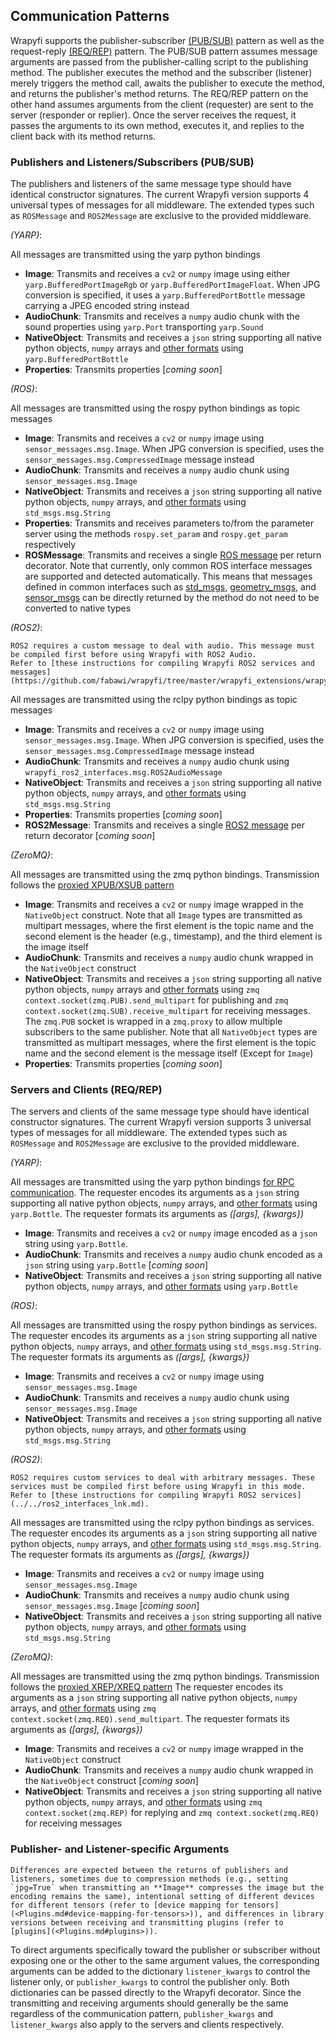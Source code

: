 ## Communication Patterns

Wrapyfi supports the publisher-subscriber [(PUB/SUB)](#publishers-and-listeners-subscribers-pub-sub) pattern as well as the request-reply [(REQ/REP)](#servers-and-clients-req-rep) pattern. 
The PUB/SUB pattern assumes message arguments are passed from the publisher-calling script to the publishing method. 
The publisher executes the method and the subscriber (listener) merely triggers the method call, awaits the publisher to execute the method, and returns the publisher's method returns.
The REQ/REP pattern on the other hand assumes arguments from the client (requester) are sent to the server (responder or replier). Once the server receives the request, it passes the arguments
to its own method, executes it, and replies to the client back with its method returns.


### Publishers and Listeners/Subscribers (PUB/SUB)

The publishers and listeners of the same message type should have identical constructor signatures. The current Wrapyfi version supports
4 universal types of messages for all middleware. The extended types such as `ROSMessage` and `ROS2Message` are exclusive to the provided middleware.

*(YARP)*:

All messages are transmitted using the yarp python bindings

* **Image**: Transmits and receives a `cv2` or `numpy` image using either `yarp.BufferedPortImageRgb` or `yarp.BufferedPortImageFloat`. 
             When JPG conversion is specified, it uses a `yarp.BufferedPortBottle` message carrying a JPEG encoded string instead
* **AudioChunk**: Transmits and receives a `numpy` audio chunk with the sound properties using `yarp.Port` transporting `yarp.Sound`
* **NativeObject**: Transmits and receives a `json` string supporting all native python objects, `numpy` arrays and [other formats](<Plugins.md#data-structure-types>) using `yarp.BufferedPortBottle`
* **Properties**: Transmits properties [*coming soon*]

*(ROS)*:

All messages are transmitted using the rospy python bindings as topic messages

* **Image**: Transmits and receives a `cv2` or `numpy` image using `sensor_messages.msg.Image`. When JPG conversion is specified, uses the `sensor_messages.msg.CompressedImage` message instead
* **AudioChunk**: Transmits and receives a `numpy` audio chunk using `sensor_messages.msg.Image`
* **NativeObject**: Transmits and receives a `json` string supporting all native python objects, `numpy` arrays, and [other formats](<Plugins.md#data-structure-types>) using `std_msgs.msg.String`
* **Properties**: Transmits and receives parameters  to/from the parameter server using the methods `rospy.set_param` and `rospy.get_param` respectively
* **ROSMessage**: Transmits and receives a single [ROS message](http://wiki.ros.org/msg) per return decorator. Note that currently, only common ROS interface messages 
                  are supported and detected automatically. This means that messages defined in common interfaces such as [std_msgs](http://wiki.ros.org/std_msgs), 
                  [geometry_msgs](http://wiki.ros.org/geometry_msgs), and [sensor_msgs](http://wiki.ros.org/sensor_msgs) can be directly 
                  returned by the method do not need to be converted to native types

*(ROS2)*: 

```{warning}
ROS2 requires a custom message to deal with audio. This message must be compiled first before using Wrapyfi with ROS2 Audio. 
Refer to [these instructions for compiling Wrapyfi ROS2 services and messages](https://github.com/fabawi/wrapyfi/tree/master/wrapyfi_extensions/wrapyfi_ros2_interfaces/README.md).
```

All messages are transmitted using the rclpy python bindings as topic messages

* **Image**: Transmits and receives a `cv2` or `numpy` image using `sensor_messages.msg.Image`. When JPG conversion is specified, uses the `sensor_messages.msg.CompressedImage` message instead
* **AudioChunk**: Transmits and receives a `numpy` audio chunk using `wrapyfi_ros2_interfaces.msg.ROS2AudioMessage`
* **NativeObject**: Transmits and receives a `json` string supporting all native python objects, `numpy` arrays, and [other formats](<Plugins.md#data-structure-types>) using `std_msgs.msg.String`
* **Properties**: Transmits properties [*coming soon*]
* **ROS2Message**: Transmits and receives a single [ROS2 message](https://docs.ros.org/en/humble/Concepts/About-ROS-Interfaces.html) per return decorator [*coming soon*]

*(ZeroMQ)*:

All messages are transmitted using the zmq python bindings. Transmission follows the [proxied XPUB/XSUB pattern](https://rfc.zeromq.org/spec/29/)

* **Image**: Transmits and receives a `cv2` or `numpy` image wrapped in the `NativeObject` construct. Note that all `Image` types
                    are transmitted as multipart messages, where the first element is the topic name and the second element is the header (e.g., timestamp), 
                    and the third element is the image itself 
* **AudioChunk**: Transmits and receives a `numpy` audio chunk wrapped in the `NativeObject` construct
* **NativeObject**: Transmits and receives a `json` string supporting all native python objects, `numpy` arrays and [other formats](<Plugins.md#data-structure-types>) using 
                    `zmq context.socket(zmq.PUB).send_multipart` for publishing and `zmq context.socket(zmq.SUB).receive_multipart` for receiving messages.
                    The `zmq.PUB` socket is wrapped in a `zmq.proxy` to allow multiple subscribers to the same publisher. Note that all `NativeObject` types
                    are transmitted as multipart messages, where the first element is the topic name and the second element is the message itself (Except for `Image`)
* **Properties**: Transmits properties [*coming soon*]


### Servers and Clients (REQ/REP)

The servers and clients of the same message type should have identical constructor signatures. The current Wrapyfi version supports
3 universal types of messages for all middleware. The extended types such as `ROSMessage` and `ROS2Message` are exclusive to the provided middleware.

*(YARP)*:

All messages are transmitted using the yarp python bindings [for RPC communication](https://www.yarp.it/latest/rpc_ports.html).
The requester encodes its arguments as a `json` string supporting all native python objects, `numpy` arrays, and [other formats](<Plugins.md#data-structure-types>) using `yarp.Bottle`.
The requester formats its arguments as *(\[args\], {kwargs})*

* **Image**: Transmits and receives a `cv2` or `numpy` image encoded as a `json` string using `yarp.Bottle`. 
* **AudioChunk**: Transmits and receives a `numpy` audio chunk encoded as a `json` string using `yarp.Bottle` [*coming soon*]
* **NativeObject**: Transmits and receives a `json` string supporting all native python objects, `numpy` arrays, and [other formats](<Plugins.md#data-structure-types>) using `yarp.Bottle`

*(ROS)*:

All messages are transmitted using the rospy python bindings as services.
The requester encodes its arguments as a `json` string supporting all native python objects, `numpy` arrays, and [other formats](<Plugins.md#data-structure-types>) using `std_msgs.msg.String`.
The requester formats its arguments as *(\[args\], {kwargs})*

* **Image**: Transmits and receives a `cv2` or `numpy` image using `sensor_messages.msg.Image`
* **AudioChunk**: Transmits and receives a `numpy` audio chunk using `sensor_messages.msg.Image`
* **NativeObject**: Transmits and receives a `json` string supporting all native python objects, `numpy` arrays, and [other formats](<Plugins.md#data-structure-types>) using `std_msgs.msg.String`

*(ROS2)*:

```{warning}
ROS2 requires custom services to deal with arbitrary messages. These services must be compiled first before using Wrapyfi in this mode. 
Refer to [these instructions for compiling Wrapyfi ROS2 services](../../ros2_interfaces_lnk.md).
```

All messages are transmitted using the rclpy python bindings as services.
The requester encodes its arguments as a `json` string supporting all native python objects, `numpy` arrays, and [other formats](<Plugins.md#data-structure-types>) using `std_msgs.msg.String`.
The requester formats its arguments as *(\[args\], {kwargs})*

* **Image**: Transmits and receives a `cv2` or `numpy` image using `sensor_messages.msg.Image`
* **AudioChunk**: Transmits and receives a `numpy` audio chunk using `sensor_messages.msg.Image` [*coming soon*]
* **NativeObject**: Transmits and receives a `json` string supporting all native python objects, `numpy` arrays, and [other formats](<Plugins.md#data-structure-types>) using `std_msgs.msg.String`

*(ZeroMQ)*:

All messages are transmitted using the zmq python bindings. Transmission follows the [proxied XREP/XREQ pattern](http://wiki.zeromq.org/tutorials:dealer-and-router)
The requester encodes its arguments as a `json` string supporting all native python objects, `numpy` arrays, and [other formats](<Plugins.md#data-structure-types>) using `zmq context.socket(zmq.REQ).send_multipart`.
The requester formats its arguments as *(\[args\], {kwargs})*

* **Image**: Transmits and receives a `cv2` or `numpy` image wrapped in the `NativeObject` construct
* **AudioChunk**: Transmits and receives a `numpy` audio chunk wrapped in the `NativeObject` construct [*coming soon*]
* **NativeObject**: Transmits and receives a `json` string supporting all native python objects, `numpy` arrays, and [other formats](<Plugins.md#data-structure-types>) using 
                    `zmq context.socket(zmq.REP)` for replying and `zmq context.socket(zmq.REQ)` for receiving messages


### Publisher- and Listener-specific Arguments

```{warning}
Differences are expected between the returns of publishers and listeners, sometimes due to compression methods (e.g., setting `jpg=True` when transmitting an **Image** compresses the image but the encoding remains the same), intentional setting of different devices for different tensors (refer to [device mapping for tensors](<Plugins.md#device-mapping-for-tensors>)), and differences in library versions between receiving and transmitting plugins (refer to [plugins](<Plugins.md#plugins>)). 
```

To direct arguments specifically toward the publisher or subscriber without exposing one or the other to the same argument values, the corresponding arguments can be added to the dictionary `listener_kwargs` to control the listener only, or `publisher_kwargs` to control the publisher only. Both dictionaries can be passed directly to the Wrapyfi decorator.
Since the transmitting and receiving arguments should generally be the same regardless of the communication pattern, `publisher_kwargs` and `listener_kwargs` also apply to the servers and clients respectively.

